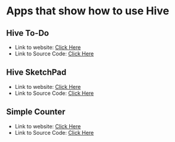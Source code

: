# Apps that show how to use Hive

## Hive To-Do

 * Link to website: [Click Here](https://leisim.github.io/hive/demos/todo/)
 * Link to Source Code: [Click Here](https://github.com/leisim/hive/tree/master/examples/todo)

## Hive SketchPad

 * Link to website: [Click Here](https://leisim.github.io/hive/demos/sketchpad/)
 * Link to Source Code: [Click Here](https://github.com/leisim/hive/tree/master/examples/sketchpad)

## Simple Counter
 * Link to website: [Click Here](https://leisim.github.io/hive/demos/counter/)
 * Link to Source Code: [Click Here](https://github.com/leisim/hive/tree/master/examples/counter)